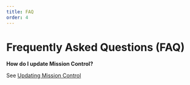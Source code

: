 ```yaml
---
title: FAQ
order: 4
---
```


# Frequently Asked Questions (FAQ)

**How do I update Mission Control?**

See [Updating Mission Control](/mission-control/docs/updating-mission-control.html)
